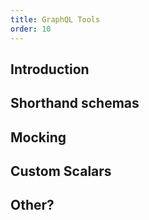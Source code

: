 ```yaml
---
title: GraphQL Tools
order: 10
---
```


## Introduction

## Shorthand schemas

## Mocking

## Custom Scalars

## Other?
